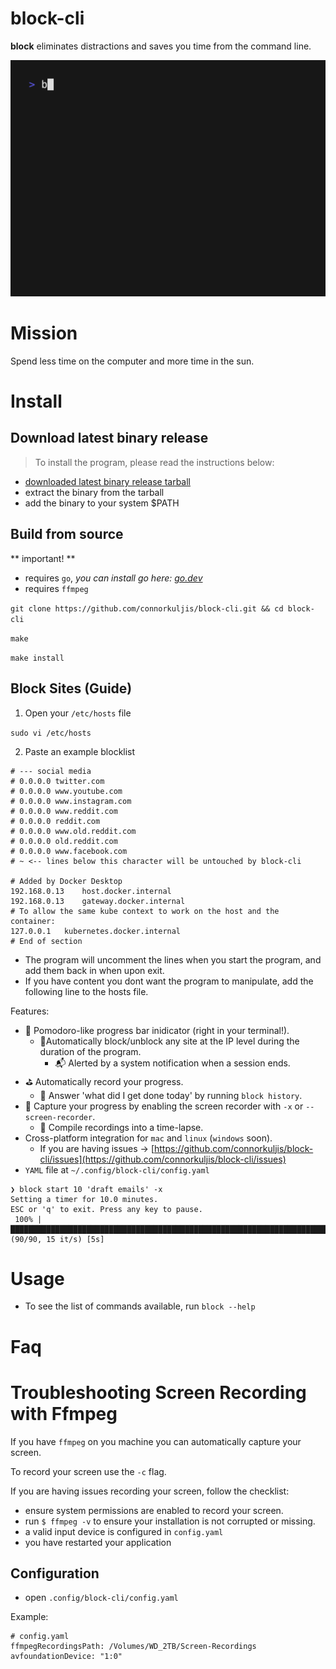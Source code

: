 # block-cli

**block** eliminates distractions and saves you time from the command line. 

![demo](.github/demo.gif)

# Mission

Spend less time on the computer and more time in the sun.

# Install

## Download latest binary release
> To install the program, please read the instructions below:

- [downloaded latest binary release tarball](https://github.com/connorkuljis/block/releases)
- extract the binary from the tarball
- add the binary to your system $PATH


## Build from source
** important! **
- requires `go`, *you can install go here: [go.dev](https://go.dev/)*
- requires `ffmpeg` 

`git clone https://github.com/connorkuljis/block-cli.git && cd block-cli`

`make`

`make install`

## Block Sites (Guide)

1. Open your `/etc/hosts` file

`sudo vi /etc/hosts`

2. Paste an example blocklist

```
# --- social media
# 0.0.0.0 twitter.com
# 0.0.0.0 www.youtube.com
# 0.0.0.0 www.instagram.com
# 0.0.0.0 www.reddit.com
# 0.0.0.0 reddit.com
# 0.0.0.0 www.old.reddit.com
# 0.0.0.0 old.reddit.com
# 0.0.0.0 www.facebook.com
# ~ <-- lines below this character will be untouched by block-cli

# Added by Docker Desktop
192.168.0.13    host.docker.internal
192.168.0.13    gateway.docker.internal
# To allow the same kube context to work on the host and the container:
127.0.0.1   kubernetes.docker.internal
# End of section

```

- The program will uncomment the lines when you start the program, and add them back in when upon exit.
- If you have content you dont want the program to manipulate, add the following line to the hosts file.


Features:
- 🙆 Pomodoro-like progress bar inidicator (right in your terminal!). 
  - 🙅Automatically block/unblock any site at the IP level during the duration of the program.
    - 📬 Alerted by a system notification when a session ends.
- ⛳ Automatically record your progress.
  - 📒 Answer 'what did I get done today' by running `block history`.
- 󰑊 Capture your progress by enabling the screen recorder with `-x` or `--screen-recorder`.
  - 🎥 Compile recordings into a time-lapse.
- Cross-platform integration for `mac` and `linux` (`windows` soon).
  - If you are having issues -> [https://github.com/connorkuljis/block-cli/issues](https://github.com/connorkuljis/block-cli/issues)
- `YAML` file at `~/.config/block-cli/config.yaml`


```
❯ block start 10 'draft emails' -x
Setting a timer for 10.0 minutes.
ESC or 'q' to exit. Press any key to pause.
 100% |███████████████████████████████████████████████████████████████████████████████████████████████| (90/90, 15 it/s) [5s]
```

# Usage
- To see the list of commands available, run `block --help`


# Faq
# Troubleshooting Screen Recording with Ffmpeg
If you have `ffmpeg` on you machine you can automatically capture your screen. 

To record your screen use the `-c` flag.

If you are having issues recording your screen, follow the checklist:

- ensure system permissions are enabled to record your screen.
- run `$ ffmpeg -v` to ensure your installation is not corrupted or missing.
- a valid input device is configured in `config.yaml`
- you have restarted your application 


## Configuration

- open `.config/block-cli/config.yaml` 

Example:

```
# config.yaml
ffmpegRecordingsPath: /Volumes/WD_2TB/Screen-Recordings
avfoundationDevice: "1:0"

```

